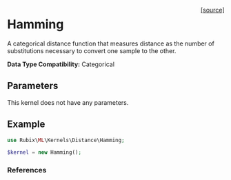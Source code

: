 <span style="float:right;"><a href="https://github.com/RubixML/ML/blob/master/src/Kernels/Distance/Hamming.php">[source]</a></span>

# Hamming
A categorical distance function that measures distance as the number of substitutions necessary to convert one sample to the other.

**Data Type Compatibility:** Categorical

## Parameters
This kernel does not have any parameters.

## Example
```php
use Rubix\ML\Kernels\Distance\Hamming;

$kernel = new Hamming();
```

### References
[^1]: R. W. Hamming. (1950). Error detecting and error correcting codes.
